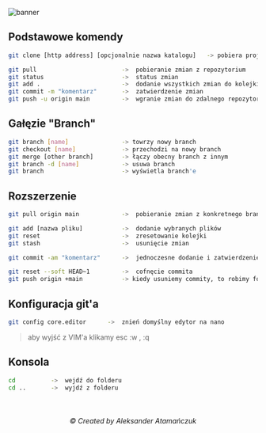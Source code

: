 ![banner](https://i.postimg.cc/HskTd2Vp/banner.png)

## Podstawowe komendy

```sh
git clone [http address] [opcjonalnie nazwa katalogu]   -> pobiera projekt z repozytorium

git pull                        ->  pobieranie zmian z repozytorium
git status                      ->  status zmian
git add .                       ->  dodanie wszystkich zmian do kolejki
git commit -m "komentarz"       ->  zatwierdzenie zmian
git push -u origin main         ->  wgranie zmian do zdalnego repozytorium
```

## Gałęzie "Branch"

```sh
git branch [name]               -> towrzy nowy branch
git checkout [name]             -> przechodzi na nowy branch
git merge [other branch]        -> łączy obecny branch z innym
git branch -d [name]            -> usuwa branch
git branch                      -> wyświetla branch'e
```

## Rozszerzenie

```sh
git pull origin main            ->  pobieranie zmian z konkretnego brancha

git add [nazwa pliku]           ->  dodanie wybranych plików
git reset                       ->  zresetowanie kolejki
git stash                       ->  usunięcie zmian

git commit -am "komentarz"      ->  jednoczesne dodanie i zatwierdzenie zmian

git reset --soft HEAD~1         ->  cofnęcie commita
git push origin +main           -> kiedy usuniemy commity, to robimy force push
```

## Konfiguracja git'a

```sh
git config core.editor      ->  znień domyślny edytor na nano
```

> aby wyjść z VIM'a klikamy esc :w , :q

## Konsola

```sh
cd          ->  wejdź do folderu
cd ..       ->  wyjdź z folderu
```

<br/>
<i><h6 align="center">&copy; Created by Aleksander Atamańczuk</h6></i>

